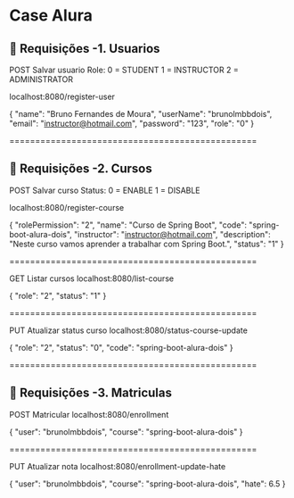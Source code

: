 # Case Alura

## 🚀 Requisições -1. Usuarios
 
POST Salvar usuario 
Role:
  0 = STUDENT
  1 = INSTRUCTOR
  2 = ADMINISTRATOR

localhost:8080/register-user

{
    "name": "Bruno Fernandes de Moura",
    "userName": "brunolmbbdois",
    "email": "instructor@hotmail.com",
    "password": "123",
    "role": "0"
}

================================================

## 🚀 Requisições -2. Cursos

POST Salvar curso
Status:
  0 = ENABLE
  1 = DISABLE

localhost:8080/register-course

{
    "rolePermission": "2",
    "name": "Curso de Spring Boot",
    "code": "spring-boot-alura-dois",
    "instructor": "instructor@hotmail.com",
    "description": "Neste curso vamos aprender a trabalhar com Spring Boot.",
    "status": "1"
}

================================================

GET Listar cursos
localhost:8080/list-course

{
    "role": "2",
    "status": "1"
}

================================================

PUT Atualizar status curso
localhost:8080/status-course-update

{
    "role": "2",
    "status": "0",
    "code": "spring-boot-alura-dois"
}

================================================


## 🚀 Requisições -3. Matriculas

POST Matricular
localhost:8080/enrollment

{
    "user": "brunolmbbdois",
    "course": "spring-boot-alura-dois"
}

================================================

PUT Atualizar nota 
localhost:8080/enrollment-update-hate

{
    "user": "brunolmbbdois",
    "course": "spring-boot-alura-dois",
    "hate": 6.5
}
